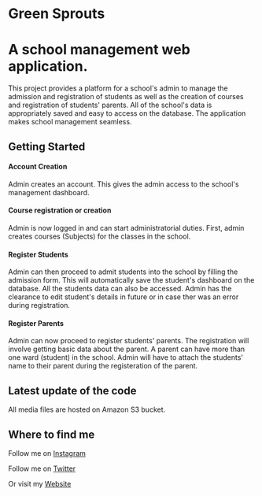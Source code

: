 # Green Sprouts

# A school management web application.

This project provides a platform for a school's admin to manage the admission and registration of students as well as the creation of courses and registration of students' parents. All of the school's data is appropriately saved and easy to access on the database. The application makes school management seamless. 

## Getting Started

#### Account Creation
Admin creates an account. This gives the admin access to the school's management dashboard.

#### Course registration or creation
Admin is now logged in and can start administratorial duties. First, admin creates courses (Subjects) for the classes in the school.

#### Register Students
Admin can then proceed to admit students into the school by filling the admission form. This will automatically save the student's dashboard on the database. All the students data can also be accessed. 
Admin has the clearance to edit student's details in future or in case ther was an error during registration.

#### Register Parents
Admin can now proceed to register students' parents. The registration will involve getting basic data about the parent.
A parent can have more than one ward (student) in the school. Admin will have to attach the students' name to their parent during the registeration of the parent.


## Latest update of the code

All media files are hosted on Amazon S3 bucket.  

## Where to find me


Follow me on [Instagram](https://www.instagram.com/iamyemiemy/)

Follow me on [Twitter](https://www.twitter.com/YemiTumininu/)

Or visit my [Website](https://rasholayemi.herokuapp.com/)